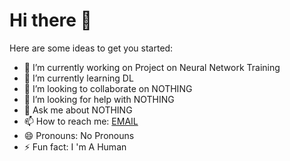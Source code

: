 # Hi there 👋


Here are some ideas to get you started:

- 🔭 I’m currently working on Project on Neural Network Training 
- 🌱 I’m currently learning DL
- 👯 I’m looking to collaborate on NOTHING 
- 🤔 I’m looking for help with NOTHING 
- 💬 Ask me about NOTHING
- 📫 How to reach me: [EMAIL](mailto:acba0702@gmail.com)
- 😄 Pronouns: No Pronouns 
- ⚡ Fun fact: I 'm A Human

